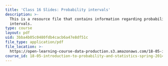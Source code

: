 ```yaml
---
title: 'Class 16 Slides: Probability intervals'
description: >-
  This is a resource file that contains information regarding probability
  intervals.
type: course
layout: pdf
uid: 3bba4b05c0480fdb4cacb6a47e8df51c
file_type: application/pdf
file_location: >-
  https://open-learning-course-data-production.s3.amazonaws.com/18-05-introduction-to-probability-and-statistics-spring-2014/3bba4b05c0480fdb4cacb6a47e8df51c_MIT18_05S14_class16slides.pdf
course_id: 18-05-introduction-to-probability-and-statistics-spring-2014
---
```

